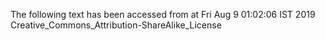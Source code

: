 The following text has been accessed from at Fri Aug 9 01:02:06 IST 2019
Creative_Commons_Attribution-ShareAlike_License
